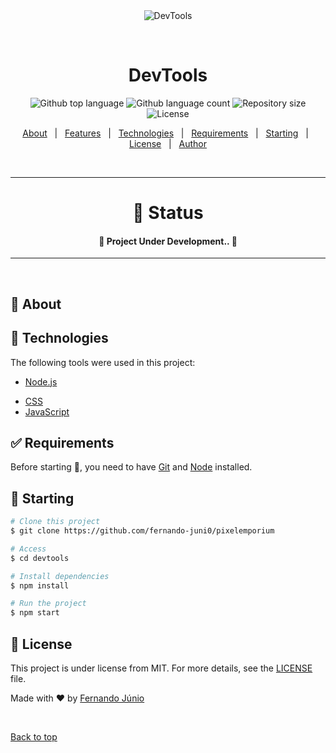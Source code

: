 <div align="center" id="top"> 
  <img src="./.github/app.gif" alt="DevTools" />

  &#xa0;

  <!--   # <a href="" target="_blank">Site</a> -->
</div>

<h1 align="center">DevTools</h1>

<p align="center">
  <img alt="Github top language" src="https://img.shields.io/github/languages/top/fernando-juni0/pixelemporium?color=56BEB8">

  <img alt="Github language count" src="https://img.shields.io/github/languages/count/fernando-juni0/pixelemporium?color=56BEB8">

  <img alt="Repository size" src="https://img.shields.io/github/repo-size/fernando-juni0/pixelemporium?color=56BEB8">

  <img alt="License" src="https://img.shields.io/github/license/fernando-juni0/pixelemporium?color=56BEB8">
</p>

<p align="center">
  <a href="#dart-about">About</a> &#xa0; | &#xa0; 
  <a href="#sparkles-features">Features</a> &#xa0; | &#xa0;
  <a href="#rocket-technologies">Technologies</a> &#xa0; | &#xa0;
  <a href="#white_check_mark-requirements">Requirements</a> &#xa0; | &#xa0;
  <a href="#checkered_flag-starting">Starting</a> &#xa0; | &#xa0;
  <a href="#memo-license">License</a> &#xa0; | &#xa0;
  <a href="https://github.com/fernando-juni0" target="_blank">Author</a>
</p>

<br>
<hr>

<h1 align="center">🔖 Status</h1>
<h4 align="center">🚧  Project Under Development..  🚧</h4> 

<hr>
<br>

## :dart: About ##



## :rocket: Technologies ##

The following tools were used in this project:

- [Node.js](https://nodejs.org/en/)
<!-- - [EJS](https://ejs.co) -->
- [CSS](https://developer.mozilla.org/pt-BR/docs/Web/CSS)
- [JavaScript](https://developer.mozilla.org/pt-BR/docs/Web/JavaScript) 

## :white_check_mark: Requirements ##

Before starting :checkered_flag:, you need to have [Git](https://git-scm.com) and [Node](https://nodejs.org/en/) installed.

## :checkered_flag: Starting ##

```bash
# Clone this project
$ git clone https://github.com/fernando-juni0/pixelemporium

# Access
$ cd devtools

# Install dependencies
$ npm install

# Run the project
$ npm start

```

## :memo: License ##

This project is under license from MIT. For more details, see the [LICENSE](LICENSE) file.


Made with :heart: by <a href="https://github.com/fernando-juni0" target="_blank">Fernando Júnio</a>

&#xa0;

<a href="#top">Back to top</a>

